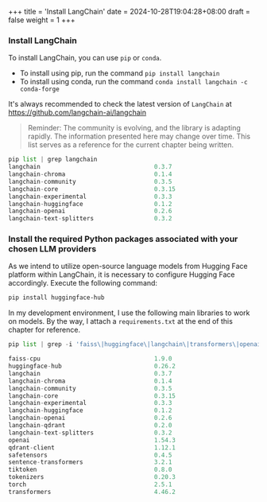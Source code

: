 +++
title = 'Install LangChain'
date = 2024-10-28T19:04:28+08:00
draft = false
weight = 1
+++

### Install LangChain

To install LangChain, you can use `pip` or `conda`.

- To install using pip, run the command
`pip install langchain`
- To install using conda, run the command
`conda install langchain -c conda-forge`

It's always recommended to check the latest version of `LangChain` at https://github.com/langchain-ai/langchain

> Reminder: The community is evolving, and the library is adapting rapidly. The information presented here may change over time. This list serves as a reference for the current chapter being written.

```py
pip list | grep langchain
langchain                                0.3.7
langchain-chroma                         0.1.4
langchain-community                      0.3.5
langchain-core                           0.3.15
langchain-experimental                   0.3.3
langchain-huggingface                    0.1.2
langchain-openai                         0.2.6
langchain-text-splitters                 0.3.2
```

### Install the required Python packages associated with your chosen LLM providers

As we intend to utilize open-source language models from Hugging Face platform within LangChain, it is necessary to configure Hugging Face accordingly. Execute the following command:

```sh
pip install huggingface-hub
```

In my development environment, I use the following main libraries to work on models. By the way, I attach a `requirements.txt` at the end of this chapter for reference.

```py
pip list | grep -i 'faiss\|huggingface\|langchain\|transformers\|openai\|qdrant\|tensor\|torch\|tokenizers\|tiktoken'

faiss-cpu                                1.9.0
huggingface-hub                          0.26.2
langchain                                0.3.7
langchain-chroma                         0.1.4
langchain-community                      0.3.5
langchain-core                           0.3.15
langchain-experimental                   0.3.3
langchain-huggingface                    0.1.2
langchain-openai                         0.2.6
langchain-qdrant                         0.2.0
langchain-text-splitters                 0.3.2
openai                                   1.54.3
qdrant-client                            1.12.1
safetensors                              0.4.5
sentence-transformers                    3.2.1
tiktoken                                 0.8.0
tokenizers                               0.20.3
torch                                    2.5.1
transformers                             4.46.2
```
